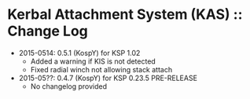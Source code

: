 # Kerbal Attachment System (KAS) :: Change Log

* 2015-0514: 0.5.1 (KospY) for KSP 1.02 
	+ Added a warning if KIS is not detected
	+ Fixed radial winch not allowing stack attach
* 2015-05??: 0.4.7 (KospY) for KSP 0.23.5 PRE-RELEASE
	+ No changelog provided
